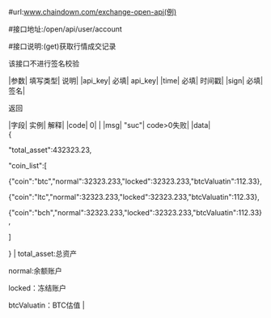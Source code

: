 #url:www.chaindown.com/exchange-open-api(例)#接口地址:/open/api/user/account#接口说明:(get)获取行情成交记录该接口不进行签名校验|参数|	填写类型|	说明||api_key|	必填|	api_key||time|	必填|	时间戳||sign|	必填|	签名|返回|字段|	实例|	解释||code|	0|	 ||msg|	"suc"|	code>0失败||data|	{"total_asset":432323.23,"coin_list":[{"coin":"btc","normal":32323.233,"locked":32323.233,"btcValuatin":112.33},{"coin":"ltc","normal":32323.233,"locked":32323.233,"btcValuatin":112.33},{"coin":"bch","normal":32323.233,"locked":32323.233,"btcValuatin":112.33},]}|total_asset:总资产normal:余额账户locked：冻结账户btcValuatin：BTC估值|